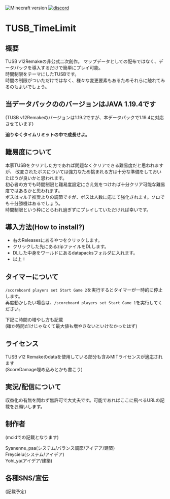 ![Minecraft version](https://img.shields.io/badge/MCversion-1.19.x-green.svg?logo=minecraft)
[![discord](https://img.shields.io/discord/715245045300723775?logo=discord&label=discord)](https://discord.gg/rTVWQm4ykR)

# TUSB_TimeLimit

## 概要
TUSB v12Remakeの非公式二次創作。
マップデータとしての配布ではなく、データパックを導入するだけで簡単にプレイ可能。  
時間制限をテーマにしたTUSBです。  
時間の制限がついただけではなく、様々な変更要素もあるためそれらに触れてみるのもよいでしょう。  
## 当データパックののバージョンはJAVA 1.19.4です
(TUSB v12Remakeのバージョンは1.19.2ですが、本データパックで1.19.4に対応させています)  

**迫りゆくタイムリミットの中で成長せよ。**  
<!--対応verは1.19.2～1.19.4ですが1.19.2以外の動作確認はしておりません。 一応CO-->
<!--上のやつ消してもよかったら後に消します-->
## 難易度について
本家TUSBをクリアした方であれば問題なくクリアできる難易度だと思われますが、
改変されたボスについては強力なため挑まれる方は十分な準備をしておいたほうが良いかと思われます。  
初心者の方でも時間制限と難易度設定にさえ気をつければ十分クリア可能な難易度ではあるかと思われます。  
ボスはマルチ推奨よりの調節ですが、ボスは人数に応じて強化されます。ソロでも十分勝機はあるでしょう。  
時間制限という枠にとらわれ過ぎずにプレイしていただければ幸いです。  

## 導入方法(How to install?)
- 右のReleasesにあるやつをクリックします。
- クリックした先にあるzipファイルをDLします。
- DLした中身をワールドにあるdatapacksフォルダに入れます。
- 以上！
<!--(今のファイル構造だと多分zipファイルのままでも行ける、、よね?)-->

## タイマーについて
`/scoreboard players set Start Game 2`を実行するとタイマーが一時的に停止します。  
再度動かしたい場合は、`/scoreboard players set Start Game 1`を実行してください。  

下記に時間の増やし方も記載  
(確か時間だけじゃなくて最大値も増やさないといけなかったはず)  

## ライセンス
TUSB v12 Remakeのdataを使用している部分も含みMITライセンスが適応されます  
(ScoreDamage埋め込みとかも書こう)  

## 実況/配信について
収益化の有無を問わず無許可で大丈夫です。可能であればここに飛べるURLの記載をお願いします。  

## 制作者
(mcidでの記載となります)  
  
Syanenne_paa(システム/バランス調節/アイデア/建築)  
Freycielu(システム/アイデア)  
Yohi_ya(アイデア/建築)  

## 各種SNS/宣伝

(記載予定)